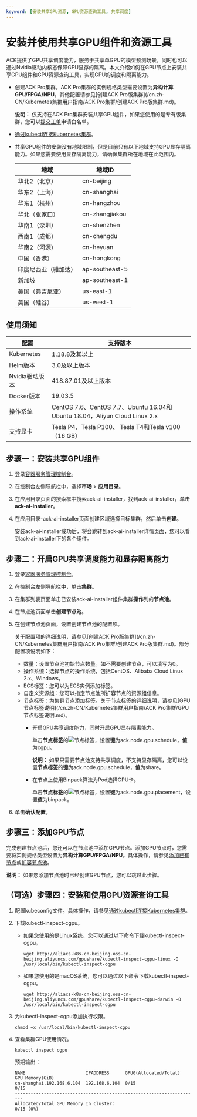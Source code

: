 ```yaml
---
keyword: [安装共享GPU资源, GPU资源查询工具, 共享调度]
---
```


# 安装并使用共享GPU组件和资源工具

ACK提供了GPU共享调度能力，服务于共享单GPU的模型预测场景，同时也可以通过Nvidia驱动内核态保障GPU显存的隔离。本文介绍如何在GPU节点上安装共享GPU组件和GPU资源查询工具，实现GPU的调度和隔离能力。

-   创建ACK Pro集群。ACK Pro集群的实例规格类型需要设置为**异构计算GPU/FPGA/NPU**，其他配置请参见[创建ACK Pro版集群](/cn.zh-CN/Kubernetes集群用户指南/ACK Pro集群/创建ACK Pro版集群.md)。

    **说明：** 仅支持在ACK Pro集群安装共享GPU组件，如果您使用的是专有版集群，您可以[提交工单](https://selfservice.console.aliyun.com/ticket/createIndex)申请白名单。

-   [通过kubectl连接Kubernetes集群](/cn.zh-CN/Kubernetes集群用户指南/集群/连接集群/通过kubectl连接Kubernetes集群.md)。
-   共享GPU组件的安装没有地域限制，但是目前只有以下地域支持GPU显存隔离能力。如果您需要使用显存隔离能力，请确保集群所在地域在此范围内。

    |地域|地域ID|
    |--|----|
    |华北2（北京）|cn-beijing|
    |华东2（上海）|cn-shanghai|
    |华东1（杭州）|cn-hangzhou|
    |华北（张家口）|cn-zhangjiakou|
    |华南1（深圳）|cn-shenzhen|
    |西南1（成都）|cn-chengdu|
    |华南2（河源）|cn-heyuan|
    |中国（香港）|cn-hongkong|
    |印度尼西亚（雅加达）|ap-southeast-5|
    |新加坡|ap-southeast-1|
    |美国（弗吉尼亚）|us-east-1|
    |美国（硅谷）|us-west-1|


## 使用须知

|配置|支持版本|
|--|----|
|Kubernetes|1.18.8及其以上|
|Helm版本|3.0及以上版本|
|Nvidia驱动版本|418.87.01及以上版本|
|Docker版本|19.03.5|
|操作系统|CentOS 7.6、CentOS 7.7、Ubuntu 16.04和Ubuntu 18.04，Aliyun Cloud Linux 2.x|
|支持显卡|Tesla P4、Tesla P100、 Tesla T4和Tesla v100（16 GB）|

## 步骤一：安装共享GPU组件

1.  登录[容器服务管理控制台](https://cs.console.aliyun.com)。

2.  在控制台左侧导航栏中，选择**市场** \> **应用目录**。

3.  在应用目录页面的搜索框中搜索ack-ai-installer，找到ack-ai-installer，单击**ack-ai-installer**。

4.  在应用目录-ack-ai-installer页面创建区域选择目标集群，然后单击**创建**。

    安装ack-ai-installer成功后，将会跳转到ack-ai-installer详情页面，您可以看到ack-ai-installer下的各个组件。


## 步骤二：开启GPU共享调度能力和显存隔离能力

1.  登录[容器服务管理控制台](https://cs.console.aliyun.com)。

2.  在控制台左侧导航栏中，单击**集群**。

3.  在集群列表页面单击已安装ack-ai-installer组件集群**操作**列的**节点池**。

4.  在节点池页面单击**创建节点池**。

5.  在创建节点池页面，设置创建节点池的配置项。

    关于配置项的详细说明，请参见[创建ACK Pro版集群](/cn.zh-CN/Kubernetes集群用户指南/ACK Pro集群/创建ACK Pro版集群.md)。部分配置项说明如下：

    -   数量：设置节点池初始节点数量。如不需要创建节点，可以填写为0。
    -   操作系统：选择节点的操作系统，包括CentOS、Alibaba Cloud Linux 2.x、Windows。
    -   ECS标签：您可以为ECS实例添加标签。
    -   自定义资源组：您可以指定节点池所扩容节点的资源组信息。
    -   节点标签：为集群节点添加标签。关于节点标签的详细说明，请参见[GPU节点标签说明](/cn.zh-CN/Kubernetes集群用户指南/ACK Pro集群/GPU节点标签说明.md)。
        -   开启GPU共享调度能力，同时开启GPU显存隔离能力。

            单击**节点标签**的![节点标签](https://static-aliyun-doc.oss-accelerate.aliyuncs.com/assets/img/zh-CN/7405585061/p183919.png)，设置**键**为ack.node.gpu.schedule，**值**为cgpu。

            **说明：** 如果只需要节点池支持共享调度，不支持显存隔离，您可以设置**节点标签**的**键**为ack.node.gpu.schedule，**值**为share。

        -   在节点上使用Binpack算法为Pod选择GPU卡。

            单击**节点标签**的![节点标签](https://static-aliyun-doc.oss-accelerate.aliyuncs.com/assets/img/zh-CN/7405585061/p183919.png)，设置**键**为ack.node.gpu.placement，设置**值**为binpack。

6.  单击**确认配置**。


## 步骤三：添加GPU节点

完成创建节点池后，您还可以在节点池中添加GPU节点。添加GPU节点时，您需要将实例规格类型设置为**异构计算GPU/FPGA/NPU**。具体操作，请参见[添加已有节点](/cn.zh-CN/Kubernetes集群用户指南/节点与节点池/节点/添加已有节点.md)或[扩容节点池](/cn.zh-CN/Kubernetes集群用户指南/节点与节点池/节点池/扩容节点池.md)。

**说明：** 如果您添加节点池时已经创建GPU节点，您可以跳过此步骤。

## （可选）步骤四：安装和使用GPU资源查询工具

1.  配置kubeconfig文件。具体操作，请参见[通过kubectl连接Kubernetes集群](/cn.zh-CN/Kubernetes集群用户指南/集群/连接集群/通过kubectl连接Kubernetes集群.md)。

2.  下载kubectl-inspect-cgpu。

    -   如果您使用的是Linux系统，您可以通过以下命令下载kubectl-inspect-cgpu。

        ```
        wget http://aliacs-k8s-cn-beijing.oss-cn-beijing.aliyuncs.com/gpushare/kubectl-inspect-cgpu-linux -O /usr/local/bin/kubectl-inspect-cgpu
        ```

    -   如果您使用的是macOS系统，您可以通过以下命令下载kubectl-inspect-cgpu。

        ```
        wget http://aliacs-k8s-cn-beijing.oss-cn-beijing.aliyuncs.com/gpushare/kubectl-inspect-cgpu-darwin -O /usr/local/bin/kubectl-inspect-cgpu
        ```

3.  为kubectl-inspect-cgpu添加执行权限。

    ```
    chmod +x /usr/local/bin/kubectl-inspect-cgpu
    ```

4.  查看集群GPU使用情况。

    ```
    kubectl inspect cgpu
    ```

    预期输出：

    ```
    NAME                       IPADDRESS      GPU0(Allocated/Total)  GPU Memory(GiB)
    cn-shanghai.192.168.6.104  192.168.6.104  0/15                   0/15
    ----------------------------------------------------------------------
    Allocated/Total GPU Memory In Cluster:
    0/15 (0%)
    ```


